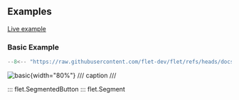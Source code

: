 ## Examples

[Live example](https://flet-controls-gallery.fly.dev/buttons/segmentedbutton)

### Basic Example

```python
--8<-- "https://raw.githubusercontent.com/flet-dev/flet/refs/heads/docs/fix-links/sdk/python/examples/controls/segmented-button/basic.py"
```

![basic](https://raw.githubusercontent.com/flet-dev/flet/docs/fix-links/sdk/python/examples/controls/segmented-button/media/basic.gif){width="80%"}
/// caption
///

::: flet.SegmentedButton
::: flet.Segment
